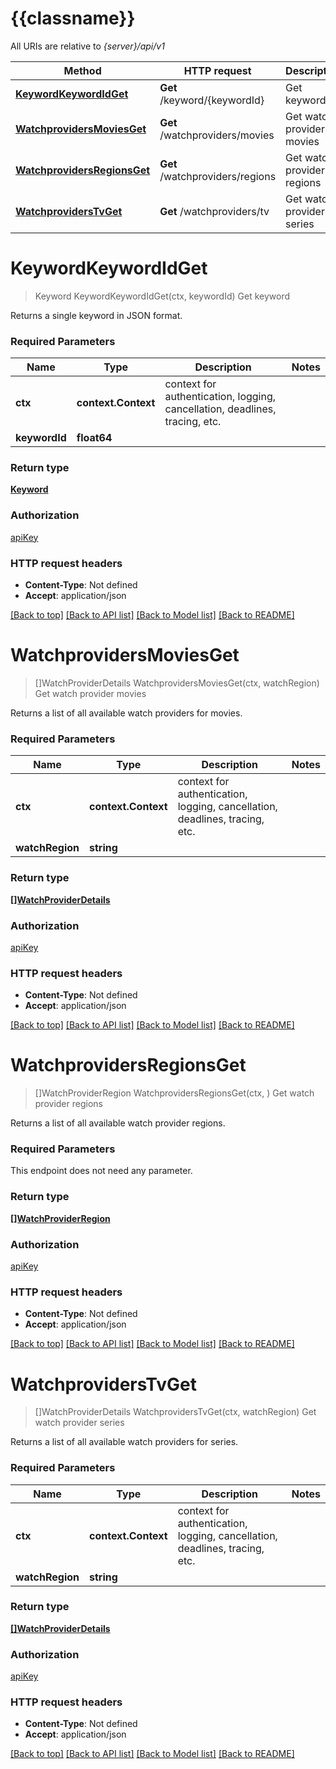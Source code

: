# {{classname}}

All URIs are relative to *{server}/api/v1*

Method | HTTP request | Description
------------- | ------------- | -------------
[**KeywordKeywordIdGet**](OtherApi.md#KeywordKeywordIdGet) | **Get** /keyword/{keywordId} | Get keyword
[**WatchprovidersMoviesGet**](OtherApi.md#WatchprovidersMoviesGet) | **Get** /watchproviders/movies | Get watch provider movies
[**WatchprovidersRegionsGet**](OtherApi.md#WatchprovidersRegionsGet) | **Get** /watchproviders/regions | Get watch provider regions
[**WatchprovidersTvGet**](OtherApi.md#WatchprovidersTvGet) | **Get** /watchproviders/tv | Get watch provider series

# **KeywordKeywordIdGet**
> Keyword KeywordKeywordIdGet(ctx, keywordId)
Get keyword

Returns a single keyword in JSON format. 

### Required Parameters

Name | Type | Description  | Notes
------------- | ------------- | ------------- | -------------
 **ctx** | **context.Context** | context for authentication, logging, cancellation, deadlines, tracing, etc.
  **keywordId** | **float64**|  | 

### Return type

[**Keyword**](Keyword.md)

### Authorization

[apiKey](../README.md#apiKey)

### HTTP request headers

 - **Content-Type**: Not defined
 - **Accept**: application/json

[[Back to top]](#) [[Back to API list]](../README.md#documentation-for-api-endpoints) [[Back to Model list]](../README.md#documentation-for-models) [[Back to README]](../README.md)

# **WatchprovidersMoviesGet**
> []WatchProviderDetails WatchprovidersMoviesGet(ctx, watchRegion)
Get watch provider movies

Returns a list of all available watch providers for movies. 

### Required Parameters

Name | Type | Description  | Notes
------------- | ------------- | ------------- | -------------
 **ctx** | **context.Context** | context for authentication, logging, cancellation, deadlines, tracing, etc.
  **watchRegion** | **string**|  | 

### Return type

[**[]WatchProviderDetails**](WatchProviderDetails.md)

### Authorization

[apiKey](../README.md#apiKey)

### HTTP request headers

 - **Content-Type**: Not defined
 - **Accept**: application/json

[[Back to top]](#) [[Back to API list]](../README.md#documentation-for-api-endpoints) [[Back to Model list]](../README.md#documentation-for-models) [[Back to README]](../README.md)

# **WatchprovidersRegionsGet**
> []WatchProviderRegion WatchprovidersRegionsGet(ctx, )
Get watch provider regions

Returns a list of all available watch provider regions. 

### Required Parameters
This endpoint does not need any parameter.

### Return type

[**[]WatchProviderRegion**](WatchProviderRegion.md)

### Authorization

[apiKey](../README.md#apiKey)

### HTTP request headers

 - **Content-Type**: Not defined
 - **Accept**: application/json

[[Back to top]](#) [[Back to API list]](../README.md#documentation-for-api-endpoints) [[Back to Model list]](../README.md#documentation-for-models) [[Back to README]](../README.md)

# **WatchprovidersTvGet**
> []WatchProviderDetails WatchprovidersTvGet(ctx, watchRegion)
Get watch provider series

Returns a list of all available watch providers for series. 

### Required Parameters

Name | Type | Description  | Notes
------------- | ------------- | ------------- | -------------
 **ctx** | **context.Context** | context for authentication, logging, cancellation, deadlines, tracing, etc.
  **watchRegion** | **string**|  | 

### Return type

[**[]WatchProviderDetails**](WatchProviderDetails.md)

### Authorization

[apiKey](../README.md#apiKey)

### HTTP request headers

 - **Content-Type**: Not defined
 - **Accept**: application/json

[[Back to top]](#) [[Back to API list]](../README.md#documentation-for-api-endpoints) [[Back to Model list]](../README.md#documentation-for-models) [[Back to README]](../README.md)

